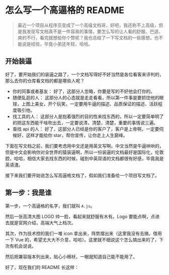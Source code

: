 # 怎么写一个高逼格的 README

> 最近一个项目从程序员变成了一个高级文档哥，好吧，我还称不上高级，但是我发现写文档真不是一件容易的事情，要怎么写的让人看的舒服、巴适、爽的不行，看完就想给你个赞呢？我也总结了一下写文档的一些感想，也不能说是经验，毕竟小弟还年轻，哈哈。

## 开始装逼

好了，要开始我们的装逼之路了，一个文档写得好不好当然是各位看客来评判的，那么去你的仓库看文档的都是哪些人呢？

- 你的同事或者基友： 好了，这部分人忽略，你要是写的不好他会打你的。
- 随便乱逛的人： 这部分人的心态就是走走看看，所以第一件事是要抓住他的眼球，上图上美女，开个玩笑，一定要用牛逼的描述、品质保证的描述、活跃程度吸引他。
- 找工具的人： 这部分人是抱着强烈的目的性来找东西的，所以一定要简单明了的把这东西能干啥吹出去，一定要说清，清楚，清楚，重要的事情说三遍。
- 查找 api 的人： 好了，这部分人已经是你的客户了，客户是上帝啊，一定要伺候好，这样才能给你 star，帮你宣传，让你走上人生巅峰。

下面在写文档之前，我们要考虑用中文还是用英文写啊。中文当然是牛逼哄哄的，但是中文会影响你对全世界的猿装逼啊，所以一份装逼的文档最好是国际化，伦敦腔，哈哈，相信大家去找东西的时候，碰到中英双语的文档都很有好感，毕竟我是英语渣。

接下来我们要开始说怎么写高逼格文档了，假如我们准备给一个项目写文档了。

## 第一步：我是谁

第一步，一个高逼格的名字，我们就叫 `A.js`。

然后一张高清大图 LOGO 帅一脸，看起来就舒服有木有。Logo 要能点啊，点进去就是官网介绍，高端大气上档次。

其次，作为技术控的我们一堆 icon 拿出来，阵势摆出来（这里我没有去搞，借用一下 Vue 的，希望尤大大不介意，哈哈）。这里就不细说这个怎么搞出来的了，下次有机会说说。

然后把兼容版本列出来，贴心小棉袄，一眼就知道自己能不能用了。

好了，现在我们的 README 长这样：

